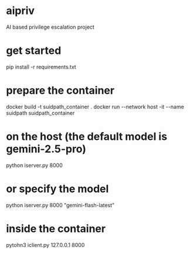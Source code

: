 # aipriv
AI based privilege escalation project


# get started
pip install -r requirements.txt


# prepare the container 
docker build -t suidpath_container .
docker run --network host -it --name suidpath suidpath_container


# on the host (the default model is gemini-2.5-pro) 
python iserver.py 8000
# or specify the model
python iserver.py 8000 "gemini-flash-latest"


# inside the container
pytohn3 iclient.py 127.0.0.1 8000
